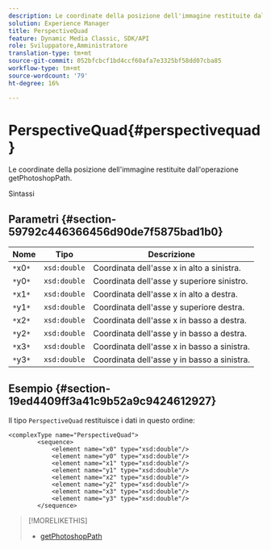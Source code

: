 ```yaml
---
description: Le coordinate della posizione dell'immagine restituite dall'operazione getPhotoshopPath.
solution: Experience Manager
title: PerspectiveQuad
feature: Dynamic Media Classic, SDK/API
role: Sviluppatore,Amministratore
translation-type: tm+mt
source-git-commit: 052bfcbcf1bd4ccf60afa7e3325bf58dd07cba85
workflow-type: tm+mt
source-wordcount: '79'
ht-degree: 16%

---
```



# PerspectiveQuad{#perspectivequad}

Le coordinate della posizione dell&#39;immagine restituite dall&#39;operazione getPhotoshopPath.

Sintassi

## Parametri {#section-59792c446366456d90de7f5875bad1b0}

| Nome | Tipo | Descrizione |
|---|---|---|
| `*`x0`*` | `xsd:double` | Coordinata dell&#39;asse x in alto a sinistra. |
| `*`y0`*` | `xsd:double` | Coordinata dell&#39;asse y superiore sinistro. |
| `*`x1`*` | `xsd:double` | Coordinata dell&#39;asse x in alto a destra. |
| `*`y1`*` | `xsd:double` | Coordinata dell&#39;asse y superiore destra. |
| `*`x2`*` | `xsd:double` | Coordinata dell&#39;asse x in basso a destra. |
| `*`y2`*` | `xsd:double` | Coordinata dell&#39;asse y in basso a destra. |
| `*`x3`*` | `xsd:double` | Coordinata dell&#39;asse x in basso a sinistra. |
| `*`y3`*` | `xsd:double` | Coordinata dell&#39;asse y in basso a sinistra. |

## Esempio {#section-19ed4409ff3a41c9b52a9c9424612927}

Il tipo `PerspectiveQuad` restituisce i dati in questo ordine:

```
<complexType name="PerspectiveQuad">
        <sequence>
            <element name="x0" type="xsd:double"/>
            <element name="y0" type="xsd:double"/>
            <element name="x1" type="xsd:double"/>
            <element name="y1" type="xsd:double"/>
            <element name="x2" type="xsd:double"/>
            <element name="y2" type="xsd:double"/>
            <element name="x3" type="xsd:double"/>
            <element name="y3" type="xsd:double"/>
        </sequence>
```

>[!MORELIKETHIS]
>
>* [getPhotoshopPath](../../operations/c-operations-intro/c-methods/r-get-photoshop-path.md#reference-545f902f84194951ac04e947fdc803b9)

